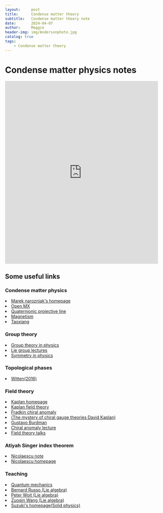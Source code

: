 ```yaml
---
layout:     post
title:      Condense matter theory
subtitle:   Condense matter theory note
date:       2024-04-07
author:     Maggie
header-img: img/Andersonphoto.jpg
catalog: true
tags:
    - Condense matter theory
---
```





# Condense matter physics notes

<embed src="https://maggiexheuw.github.io/pdf/condense.pdf" type="application/pdf" width="100%" height="600px" />



## Some useful links 

###  Condense matter physics

<li><a href="https://mareknarozniak.com/tagged/#qutip">Marek narozniak's homepage
</a></li>

<li><a href="https://www.openmx-square.org/">Open MX
</a></li>

<li><a href="https://verse-and-dimensions.fandom.com/wiki/Quaternionic_projective_line">Quaternionic projective line
</a></li>

<li><a href="https://bingweb.binghamton.edu/~suzuki/SolidStatePhysicsLN.html"> Magnetism
</a></li>

<li><a href="http://txiang.iphy.ac.cn/"> Taoxiang
</a></li>



### Group theory


<li><a href="https://esackinger.wordpress.com/blog/lie-groups-and-their-representations/">Group theory in physics
</a></li>


<li><a href="https://math.mit.edu/classes/18.745/classnotes.html">  Lie group lectures
</a></li>



<li><a href="https://edu.itp.phys.ethz.ch/hs13/Symmetries/">  Symmetry in physics
</a></li>



### Topological phases

<li><a href="
https://journals.aps.org/rmp/abstract/10.1103/RevModPhys.88.035001">  Witten(2016)
</a></li>


### Field theory 


<li><a href="
https://archive.int.washington.edu/users/dbkaplan/"> Kaplan homepage
</a></li>


<li><a href="
https://archive.int.washington.edu/users/dbkaplan/572_16/"> Kaplan field theory
</a></li>

<li><a href="
https://eduardo.physics.illinois.edu/phys583/ch20.pdf"> Fradkin chiral anomaly
</a></li>


<li><a href="
https://www.icts.res.in/sites/default/files/comprty2018-2018-02-02-David-B-Kaplan-3.pdf"> (The mystery of chiral gauge theories David Kaplan)
</a></li>


<li><a href="
http://fma.if.usp.br/~burdman/QFT2/qft2index.html"> Gustavo Burdman
</a></li>

<li><a href="
https://indico.cern.ch/event/615296/contributions/2606797/attachments/1470593/2275403/Chiral_Anomalies.pdf"> Chiral anomaly lecture 
</a></li>

<li><a href="
https://www.math.umd.edu/~tadmor/ki_net/activities/presentations/"> Field theory talks
</a></li>




### Atiyah Singer index theorem 

<li><a href="
https://www3.nd.edu/~lnicolae/ind-thm.pdf"> Nicolaescu note
</a></li>

<li><a href="
https://www3.nd.edu/~lnicolae/"> Nicolaescu homepage
</a></li>

### Teaching


<li><a href="
https://phas.ubc.ca/~stamp/TEACHING/"> Quantum mechanics
</a></li>

<li><a href="
https://www.math.uci.edu/~brusso/"> Bernard Russo (Lie algebra)
</a></li>

<li><a href="
http://www.math.columbia.edu/~woit/"> Peter Woit (Lie algebra)
</a></li>


<li><a href="
http://staff.ustc.edu.cn/~wangzuoq/Courses/"> Zuoqin Wang (Lie algebra)
</a></li>

<li><a href="
https://bingweb.binghamton.edu/~suzuki/SolidStatePhysicsLN.html"> Suzuki's homepage(Solid physics)
</a></li>
